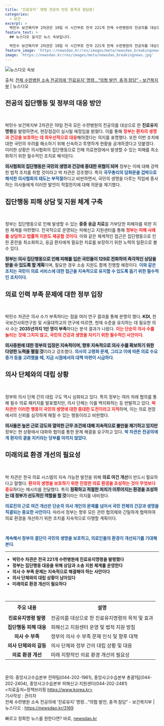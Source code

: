 ```yaml
---
title: ‘진료유지’ 명령 전공의 반응 충격과 참담함!
categories:
  - 보건
excerpt: >
  박민수 보건복지부 2차관은 19일 이 시간부로 전국 221개 전체 수련병원의 전공의를 대상으로 진료유지명령을…
feature_text: >
  ## 뉴스다오 실시간 뉴스 속보입니다.

  박민수 보건복지부 2차관은 19일 이 시간부로 전국 221개 전체 수련병원의 전공의를 대상으로 진료유지명령을…
feature_image: 'https://newsdao.kr/res/images/meta/newsdao_breakingnews.jpg'
image: 'https://newsdao.kr/res/images/meta/newsdao_breakingnews.jpg'
---
```


![뉴스다오 속보](https://newsdao.kr/res/images/meta/newsdao_breakingnews.jpg)

<p>출처: <a href="https://newsdao.kr/3169" rel="dofollow">전체 수련병원 소속 전공의에 ‘진료유지’ 명령…“의협 발언, 충격·참담” - 보건복지부</a> | 뉴스다오</p>

<h2 data-ke-size="size26">전공의 집단행동 및 정부의 대응 방안</h2>

<p data-ke-size="size16">&nbsp;</p>

박민수 보건복지부 2차관은 19일 전국 모든 수련병원의 전공의를 대상으로 한 **진료유지명령**을 발령하면서, 현장점검이 실시될 예정임을 밝혔다. 이를 통해 <b><span style="color: #ee2323;">정부는 환자의 생명과 건강을 보호하는 데 최우선적으로 대응</span></b>해야겠다는 의지를 표명했다. 또한 이번 조치에 대한 국민의 우려를 해소하기 위해 신속하고 투명하게 현황을 공개하겠다고 덧붙였다. 이러한 상황은 의사협회의 집단행동으로 인해 의료현장에서 발생할 수 있는 피해를 최소화하기 위한 필수적인 조치로 해석된다.

<b><span style="background-color: #21538527;">의사협회의 집단행동은 국민의 생명과 건강에 중대한 위협이 되며</span></b> 정부는 이에 대해 강력한 법적 조치를 취할 것이라고 박 차관은 강조했다. 특히 <b><span style="color: #1a5490;">국무총리의 담화문을 겁박으로 해석한 의사협회의 태도는 부적절</span></b>하다고 비판하면서, 국민의 생명을 다루는 직업에 종사하는 의사들에게 이러한 발언이 적절한지에 대해 의문을 제기했다.

<h2 data-ke-size="size26">집단행동 피해 상담 및 지원 체계 구축</h2>

<p data-ke-size="size16">&nbsp;</p>

정부는 집단행동으로 인해 발생할 수 있는 **중증 응급 치료**를 거부당한 피해자를 위한 지원 체계를 마련했다. 전국적으로 운영되는 피해신고 지원센터를 통해 <b><span style="color: #ee2323;">정부는 피해 사례를 상담하고 법률적 지원도 제공할 것이다</span></b>. 이와 같은 체계적인 접근은 집단행동으로 인한 혼란을 최소화하고, 응급 환자에게 필요한 치료를 보장하기 위한 노력의 일환으로 볼 수 있다.

<b><span style="background-color: #21538527;">정부는 의사 집단행동으로 인해 피해를 입은 국민들이 129로 전화하여 즉각적인 상담을 받을 수 있도록 할 계획</span></b>이며, 필요한 경우 소송 지원도 함께 진행할 예정이다. <b><span style="color: #1a5490;">이와 같은 조치는 국민이 의료 서비스에 대한 접근을 지속적으로 유지할 수 있도록 돕기 위한 필수적인 조치이다</span></b>.

<h2 data-ke-size="size26">의료 인력 부족 문제에 대한 정부 입장</h2>

<p data-ke-size="size16">&nbsp;</p>

박민수 차관은 의사 수가 부족하다는 점을 여러 연구 결과를 통해 분명히 했다. **KDI**, 한국보건사회연구원 및 서울대학교의 연구에 따르면, 현재 수준을 유지하는 데 필요한 의사 수는 **2035년까지 1만 명이 부족**하다는 분석 결과가 나왔다. <b><span style="color: #ee2323;">이는 단순히 의사 수를 늘리는 것에 그치지 않고, 국민의 건강과 생명을 지키기 위한 필수적인 사안이다</span></b>.

<b><span style="background-color: #21538527;">의사증원에 대한 정부의 입장은 지속적이며, 향후 지속적으로 의사 수를 확보하기 위한 다양한 노력을 펼칠 것</span></b>이라고 강조했다. <b><span style="color: #1a5490;">의사의 고령화 문제, 그리고 이에 따른 의료 수요 증가 등을 고려했을 때, 지금 시점에서의 대책 마련이 시급하다</span></b>.

<h2 data-ke-size="size26">의사 단체와의 대립 상황</h2>

<p data-ke-size="size16">&nbsp;</p>

정부와 의사 단체 간의 대립 구도 역시 심화되고 있다. 특히 정부는 여러 차례 협의를 통해 필수 의료 패키지를 발표했지만, 의사 단체는 이를 백지화하는 등 반발하고 있다. <b><span style="color: #ee2323;">박 차관은 이러한 행동이 국민의 생명에 대한 중대한 도전이라고 지적</span></b>하며, 이는 의료 현장에서의 신뢰를 심각하게 해칠 수 있는 행동이라고 비판했다.

<b><span style="background-color: #21538527;">의사들은 높은 근로 강도와 열악한 근무 조건에 대해 지속적으로 불만을 제기하고 있지만</span></b> 정부는 현 상황에서 대화와 협의를 통한 문제 해결을 요구하고 있다. <b><span style="color: #1a5490;">박 차관은 전공의에게 환자의 곁을 지키라는 당부를 아끼지 않았다</span></b>.

<h2 data-ke-size="size26">미래의료 환경 개선의 필요성</h2>

<p data-ke-size="size16">&nbsp;</p>

박 차관은 한국 의료 시스템의 지속 가능한 발전을 위해 **의료 여건 개선**이 반드시 필요하다고 말했다. <b><span style="color: #ee2323;">환자의 생명을 보호하기 위한 진정한 의료 환경을 조성하는 것이 무엇보다 중요</span></b>하다는 메시지를 전달했다. 특히 <b><span style="background-color: #21538527;">정확하고 적절한 처치가 이루어지는 환경을 조성하는 데 정부가 선도적인 역할을 할 것</span></b>이라는 의지를 내비쳤다.

<b><span style="color: #1a5490;">의료진의 근로 여건 개선은 단순히 의사 개인의 문제를 넘어서 국민 전체의 건강과 생명을 직결되는 중요한 사안이다</span></b>. 따라서 정부는 향후 모든 관련 협의체와 긴밀하게 협력하여 의료 환경을 개선하기 위한 조치를 지속적으로 이행할 계획이다.

<p data-ke-size="size16">&nbsp;</p>

<p data-ke-size="size16"><b><span style="color: #1a5490;">계속해서 정부의 결단이 국민의 생명을 보호하고, 의료인들의 환경이 개선되기를 기대해 본다</span></b>.</p>

<hr>

<ul>
    <li><b>박민수 차관은 전국 221개 수련병원에 진료유지명령을 발령했다</b></li>
    <li><b>정부는 집단행동 대응을 위해 상담과 소송 지원 체계를 운영한다</b></li>
    <li><b>의사 수 부족 문제는 지속적으로 해결해야 하는 사안이다</b></li>
    <li><b>의사 단체와의 대립 상황이 남아있다</b></li>
    <li><b>미래의료 환경 개선이 필요하다</b></li>
</ul>

<p data-ke-size="size16">&nbsp;</p> 

<table style="width: 100%; border-collapse: collapse;">
    <tr>
        <th style="text-align: center; height: 40px;">주요 내용</th>
        <th style="text-align: center; height: 40px;">설명</th>
    </tr>
    <tr>
        <td style="text-align: center; height: 17px;"><b>진료유지명령 발령</b></td>
        <td>전공의를 대상으로 한 진료유지명령의 목적 및 효과</td>
    </tr>
    <tr>
        <td style="text-align: center; height: 17px;"><b>집단행동 피해 대응</b></td>
        <td>피해신고 지원센터 운영 및 법적 지원 방침</td>
    </tr>
    <tr>
        <td style="text-align: center; height: 17px;"><b>의사 수 부족</b></td>
        <td>정부의 의사 수 부족 문제 인식 및 향후 대책</td>
    </tr>
    <tr>
        <td style="text-align: center; height: 17px;"><b>의사 단체와의 갈등</b></td>
        <td>의사 단체와 정부 간의 대립 상황 및 대응</td>
    </tr>
    <tr>
        <td style="text-align: center; height: 17px;"><b>의료 환경 개선</b></td>
        <td>미래 지향적인 의료 환경 개선의 필요성</td>
    </tr>
</table>

<p data-ke-size="size16">&nbsp;</p> 

문의: 중앙사고수습본부 전략팀(044-202-1961), 중앙사고수습본부 총괄1팀(044-202-2404), 중앙사고수습본부 피해신고·지원센터(044-202-2481)<br>
<자료출처=정책브리핑 https://www.korea.kr><br>
기사작성 : 관리자<br>
전체 수련병원 소속 전공의에 ‘진료유지’ 명령…“의협 발언, 충격·참담” - 보건복지부 | 뉴스다오  : https://newsdao.kr/3169 

빠르고 정확한 뉴스를 원한다면? 바로, <a href="https://newsdao.kr" rel="dofollow">newsdao.kr</a>


